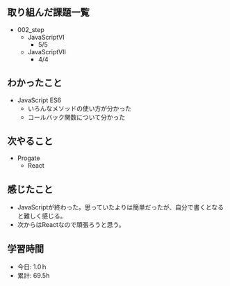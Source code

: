 ## 取り組んだ課題一覧
- 002_step
  - JavaScriptⅥ
    - 5/5
  - JavaScriptⅦ
    - 4/4
   

## わかったこと
- JavaScript ES6
  - いろんなメソッドの使い方が分かった
  - コールバック関数について分かった
 
## 次やること
- Progate
  - React
    
## 感じたこと
- JavaScriptが終わった。思っていたよりは簡単だったが、自分で書くとなると難しく感じる。
- 次からはReactなので頑張ろうと思う。
  
## 学習時間
- 今日: 1.0ｈ
- 累計: 69.5h
